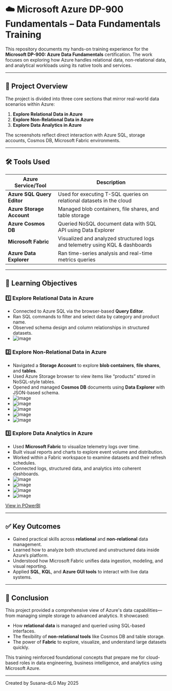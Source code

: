 
# ☁️ Microsoft Azure DP-900 Fundamentals – Data Fundamentals Training

This repository documents my hands-on training experience for the **Microsoft DP-900: Azure Data Fundamentals** certification. The work focuses on exploring how Azure handles relational data, non-relational data, and analytical workloads using its native tools and services.

---

## 📌 Project Overview

The project is divided into three core sections that mirror real-world data scenarios within Azure:

1. **Explore Relational Data in Azure**
2. **Explore Non-Relational Data in Azure**
3. **Explore Data Analytics in Azure**

The screenshots reflect direct interaction with Azure SQL, storage accounts, Cosmos DB, Microsoft Fabric environments.

---

## 🛠️ Tools Used

| Azure Service/Tool             | Description                                                                  |
| ------------------------------ | ---------------------------------------------------------------------------- |
| **Azure SQL Query Editor**     | Used for executing T-SQL queries on relational datasets in the cloud         |
| **Azure Storage Account**      | Managed blob containers, file shares, and table storage                      |
| **Azure Cosmos DB**            | Queried NoSQL document data with SQL API using Data Explorer                 |
| **Microsoft Fabric**           | Visualized and analyzed structured logs and telemetry using KQL & dashboards |
| **Azure Data Explorer**        | Ran time-series analysis and real-time metrics queries                       |


---

## 🎯 Learning Objectives

### 1️⃣ Explore Relational Data in Azure

* Connected to Azure SQL via the browser-based **Query Editor**.
* Ran SQL commands to filter and select data by category and product name.
* Observed schema design and column relationships in structured datasets.
* ![image](https://github.com/user-attachments/assets/1188fba0-2e02-4a60-a8e4-98971bc513aa)


### 2️⃣ Explore Non-Relational Data in Azure

* Navigated a **Storage Account** to explore **blob containers**, **file shares**, and **tables**.
* Used Azure Storage browser to view items like “products” stored in NoSQL-style tables.
* Opened and managed **Cosmos DB** documents using **Data Explorer** with JSON-based schema.
* ![image](https://github.com/user-attachments/assets/906a05b5-0aa3-46d0-990b-084cf945f226)
* ![image](https://github.com/user-attachments/assets/2d912f3a-c0c1-41da-b1a1-4c1d00d2d368)
* ![image](https://github.com/user-attachments/assets/99320059-01a2-4e4f-a7be-63f777036f70)
* ![image](https://github.com/user-attachments/assets/23f45b0f-57f6-4259-944f-753580988ab5)
* ![image](https://github.com/user-attachments/assets/02ef565f-dc69-41cb-94dc-e51b794a617a)






### 3️⃣ Explore Data Analytics in Azure

* Used **Microsoft Fabric** to visualize telemetry logs over time.
* Built visual reports and charts to explore event volume and distribution.
* Worked within a Fabric workspace to examine datasets and their refresh schedules.
* Connected logs, structured data, and analytics into coherent dashboards.
* ![image](https://github.com/user-attachments/assets/aeda5b83-95c7-4a7b-b16d-70151cb50b78)
* ![image](https://github.com/user-attachments/assets/8f7f2475-555a-4ef8-9254-4fbd8bc38068)
* ![image](https://github.com/user-attachments/assets/558db7be-2113-446a-8a63-dbe18404da76)
* ![image](https://github.com/user-attachments/assets/1c5fea04-bfd6-442f-a45f-cd124e425425)


[View in POwerBI](https://app.powerbi.com/groups/me/reports/cb582732-140c-406a-96c5-033d9c39a92a/f1d139c4b579d3a4ee38?experience=power-bi)


---

## ✅ Key Outcomes

* Gained practical skills across **relational** and **non-relational** data management.
* Learned how to analyze both structured and unstructured data inside Azure’s platform.
* Understood how Microsoft Fabric unifies data ingestion, modeling, and visual reporting.
* Applied **SQL**, **KQL**, and **Azure GUI tools** to interact with live data systems.

---

## 🧠 Conclusion

This project provided a comprehensive view of Azure's data capabilities—from managing simple storage to advanced analytics. It showcased:

* How **relational data** is managed and queried using SQL-based interfaces.
* The flexibility of **non-relational tools** like Cosmos DB and table storage.
* The power of **Fabric** to explore, visualize, and understand large datasets quickly.

This training reinforced foundational concepts that prepare me for cloud-based roles in data engineering, business intelligence, and analytics using Microsoft Azure.

---

Created by Susana-dLG
May 2025

